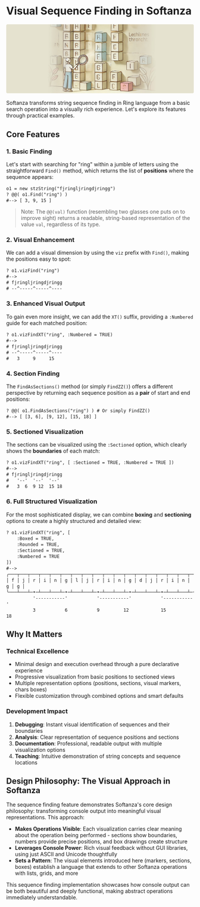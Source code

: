# Visual Sequence Finding in Softanza
![Sit Function in Softanza, by Microsoft Create AI](../images/stzstring-vizfind.jpg)

Softanza transforms string sequence finding in Ring language from a basic search operation into a visually rich experience. Let's explore its features through practical examples.

## Core Features

### 1. Basic Finding

Let's start with searching for "ring" within a jumble of letters using the straightforward `Find()` method, which returns the list of **positions** where the sequence appears:

```ring
o1 = new stzString("fjringljringdjringg")
? @@( o1.Find("ring") )
#--> [ 3, 9, 15 ]
```

>Note: The `@@(val)` function (resembling two glasses one puts on to improve sight) returns a readable, string-based representation of the value `val`, regardless of its type.

### 2. Visual Enhancement

We can add a visual dimension by using the `viz` prefix with `Find()`, making the positions easy to spot:

```ring
? o1.vizFind("ring")
#-->
# fjringljringdjringg
# --^-----^-----^----
```

### 3. Enhanced Visual Output
To gain even more insight, we can add the `XT()` suffix, providing a `:Numbered` guide for each matched position:

```ring
? o1.vizFindXT("ring", :Numbered = TRUE)
#-->
# fjringljringdjringg
# --^-----^-----^----
#   3     9     15
```

### 4. Section Finding

The `FindAsSections()` method (or simply `FindZZ()`) offers a different perspective by returning each sequence position as a **pair** of start and end positions:

```ring
? @@( o1.FindAsSections("ring") ) # Or simply FindZZ()
#--> [ [3, 6], [9, 12], [15, 18] ]
```

### 5. Sectioned Visualization

The sections can be visualized using the `:Sectioned` option, which clearly shows the **boundaries** of each match:

```ring
? o1.vizFindXT("ring", [ :Sectioned = TRUE, :Numbered = TRUE ])
#-->
# fjringljringdjringg
#   '--'  '--'  '--'
#   3  6  9 12  15 18
```

### 6. Full Structured Visualization

For the most sophisticated display, we can combine **boxing** and **sectioning** options to create a highly structured and detailed view:

```ring
? o1.vizFindXT("ring", [
	:Boxed = TRUE, 
	:Rounded = TRUE, 
	:Sectioned = TRUE, 
	:Numbered = TRUE 
])
#-->
╭───┬───┬───┬───┬───┬───┬───┬───┬───┬───┬───┬───┬───┬───┬───┬───┬───┬───┬───╮
│ f │ j │ r │ i │ n │ g │ l │ j │ r │ i │ n │ g │ d │ j │ r │ i │ n │ g │ g │
╰───┴───┴─•─┴───┴───┴─•─┴───┴───┴─•─┴───┴───┴─•─┴───┴───┴─•─┴───┴───┴─•─┴───╯
          '-----------'           '-----------'           '-----------'
          3           6           9         12            15         18
```

## Why It Matters

### Technical Excellence

- Minimal design and execution overhead through a pure declarative experience
- Progressive visualization from basic positions to sectioned views
- Multiple representation options (positions, sections, visual markers, chars boxes)
- Flexible customization through combined options and smart defaults

### Development Impact

1. **Debugging**: Instant visual identification of sequences and their boundaries
2. **Analysis**: Clear representation of sequence positions and sections
3. **Documentation**: Professional, readable output with multiple visualization options
4. **Teaching**: Intuitive demonstration of string concepts and sequence locations

## Design Philosophy: The Visual Approach in Softanza

The sequence finding feature demonstrates Softanza's core design philosophy: transforming console output into meaningful visual representations. This approach:

- **Makes Operations Visible**: Each visualization carries clear meaning about the operation being performed - sections show boundaries, numbers provide precise positions, and box drawings create structure
- **Leverages Console Power**: Rich visual feedback without GUI libraries, using just ASCII and Unicode thoughtfully
- **Sets a Pattern**: The visual elements introduced here (markers, sections, boxes) establish a language that extends to other Softanza operations with lists, grids, and more

This sequence finding implementation showcases how console output can be both beautiful and deeply functional, making abstract operations immediately understandable.
